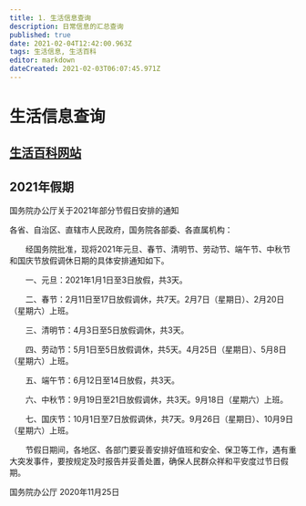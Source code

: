 ```yaml
---
title: 1. 生活信息查询
description: 日常信息的汇总查询
published: true
date: 2021-02-04T12:42:00.963Z
tags: 生活信息, 生活百科
editor: markdown
dateCreated: 2021-02-03T06:07:45.971Z
---
```


# 生活信息查询

## [生活百科网站](/daily-information/daily-website)

## 2021年假期

国务院办公厅关于2021年部分节假日安排的通知

各省、自治区、直辖市人民政府，国务院各部委、各直属机构：

　　经国务院批准，现将2021年元旦、春节、清明节、劳动节、端午节、中秋节和国庆节放假调休日期的具体安排通知如下。

　　一、元旦：2021年1月1日至3日放假，共3天。

　　二、春节：2月11日至17日放假调休，共7天。2月7日（星期日）、2月20日（星期六）上班。

　　三、清明节：4月3日至5日放假调休，共3天。

　　四、劳动节：5月1日至5日放假调休，共5天。4月25日（星期日）、5月8日（星期六）上班。

　　五、端午节：6月12日至14日放假，共3天。

　　六、中秋节：9月19日至21日放假调休，共3天。9月18日（星期六）上班。

　　七、国庆节：10月1日至7日放假调休，共7天。9月26日（星期日）、10月9日（星期六）上班。

　　节假日期间，各地区、各部门要妥善安排好值班和安全、保卫等工作，遇有重大突发事件，要按规定及时报告并妥善处置，确保人民群众祥和平安度过节日假期。

国务院办公厅
2020年11月25日
